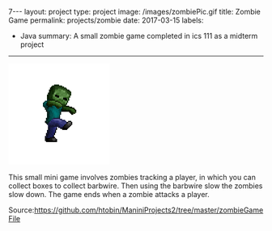 7---
layout: project
type: project
image: /images/zombiePic.gif
title: Zombie Game
permalink: projects/zombie
date: 2017-03-15
labels:
  - Java
summary: A small zombie game completed in ics 111 as a midterm project
---

<img class="ui medium right floated rounded image" src="../images/zombiePic.gif">

This small mini game involves zombies tracking a player, in which you can collect boxes to collect barbwire. Then using the barbwire slow the zombies slow down. The game ends when a zombie attacks a player.
 
Source:https://github.com/htobin/ManiniProjects2/tree/master/zombieGameFile

